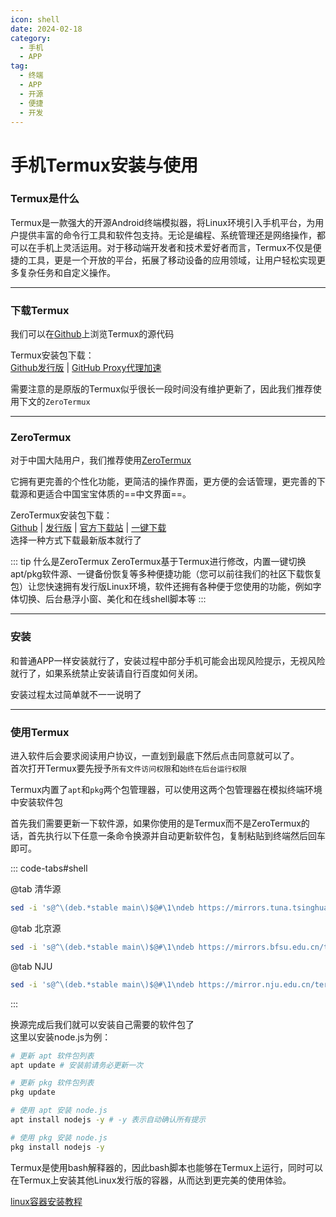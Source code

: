```yaml
---
icon: shell
date: 2024-02-18
category:
  - 手机
  - APP
tag:
  - 终端
  - APP
  - 开源
  - 便捷
  - 开发
---
```


# 手机Termux安装与使用
<!-- more -->
### Termux是什么 

Termux是一款强大的开源Android终端模拟器，将Linux环境引入手机平台，为用户提供丰富的命令行工具和软件包支持。无论是编程、系统管理还是网络操作，都可以在手机上灵活运用。对于移动端开发者和技术爱好者而言，Termux不仅是便捷的工具，更是一个开放的平台，拓展了移动设备的应用领域，让用户轻松实现更多复杂任务和自定义操作。

---

### 下载Termux

我们可以在[Github](https://github.com/termux/termux-app)上浏览Termux的源代码  

Termux安装包下载：  
[Github发行版](https://github.com/termux/termux-app/releases) | [GitHub Proxy代理加速](https://mirrors.chenby.cn/https://github.com/termux/termux-app/releases/download/v0.118.0/termux-app_v0.118.0+github-debug_arm64-v8a.apk)
   
需要注意的是原版的Termux似乎很长一段时间没有维护更新了，因此我们推荐使用下文的`ZeroTermux`

---

### ZeroTermux
对于中国大陆用户，我们推荐使用[ZeroTermux](https://github.com/hanxinhao000/ZeroTermux)   
  
它拥有更完善的个性化功能，更简洁的操作界面，更方便的会话管理，更完善的下载源和更适合中国宝宝体质的==中文界面==。   
   
ZeroTermux安装包下载：  
[Github](https://github.com/hanxinhao000/ZeroTermux) | [发行版](https://github.com/hanxinhao000/ZeroTermux/releases) | [官方下载站](https://od.ixcmstudio.cn/repository/main/ZeroTermux/) | [一键下载](https://od.ixcmstudio.cn/repository/main/ZeroTermux/ZeroTermux%20-0.118.21.apk)  
选择一种方式下载最新版本就行了
 
::: tip 什么是ZeroTermux
ZeroTermux基于Termux进行修改，内置一键切换apt/pkg软件源、一键备份恢复等多种便捷功能（您可以前往我们的社区下载恢复包）让您快速拥有发行版Linux环境，软件还拥有各种便于您使用的功能，例如字体切换、后台悬浮小窗、美化和在线shell脚本等
:::

---
### 安装
和普通APP一样安装就行了，安装过程中部分手机可能会出现风险提示，无视风险就行了，如果系统禁止安装请自行百度如何关闭。   
   
安装过程太过简单就不一一说明了

---

### 使用Termux
进入软件后会要求阅读用户协议，一直划到最底下然后点击同意就可以了。   
首次打开Termux要先授予`所有文件访问权限`和`始终在后台运行权限`    
  
Termux内置了`apt`和`pkg`两个包管理器，可以使用这两个包管理器在模拟终端环境中安装软件包    
   
首先我们需要更新一下软件源，如果你使用的是Termux而不是ZeroTermux的话，首先执行以下任意一条命令换源并自动更新软件包，复制粘贴到终端然后回车即可。

::: code-tabs#shell

@tab 清华源
```bash
sed -i 's@^\(deb.*stable main\)$@#\1\ndeb https://mirrors.tuna.tsinghua.edu.cn/termux/termux-packages-24 stable main@' $PREFIX/etc/apt/sources.list
```

@tab 北京源
```bash
sed -i 's@^\(deb.*stable main\)$@#\1\ndeb https://mirrors.bfsu.edu.cn/termux/termux-packages-24 stable main@' $PREFIX/etc/apt/sources.list
```

@tab NJU
```bash
sed -i 's@^\(deb.*stable main\)$@#\1\ndeb https://mirror.nju.edu.cn/termux/termux-packages-24 stable main@' $PREFIX/etc/apt/sources.list &&sed -i 's@^\(deb.*science stable\)$@#\1\ndeb https://mirror.nju.edu.cn/termux/science-packages-24 science stable@' $PREFIX/etc/apt/sources.list.d/science.list
```
:::

换源完成后我们就可以安装自己需要的软件包了   
这里以安装node.js为例：
```bash
# 更新 apt 软件包列表
apt update # 安装前请务必更新一次

# 更新 pkg 软件包列表
pkg update

# 使用 apt 安装 node.js
apt install nodejs -y # -y 表示自动确认所有提示

# 使用 pkg 安装 node.js
pkg install nodejs -y
```

Termux是使用bash解释器的，因此bash脚本也能够在Termux上运行，同时可以在Termux上安装其他Linux发行版的容器，从而达到更完美的使用体验。

[<HopeIcon icon="linux" />linux容器安装教程](./linux.md)